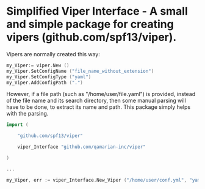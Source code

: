# Simplified Viper Interface - A small and simple package for creating vipers (github.com/spf13/viper).



Vipers are normally created this way:

```go
my_Viper:= viper.New ()
my_Viper.SetConfigName ("file_name_without_extension")
my_Viper.SetConfigType ("yaml")
my_Viper.AddConfigPath (".")
```



However, if a file path (such as "/home/user/file.yaml") is provided, instead of the file name and its search directory, then some manual parsing will have to be done, to extract its name and path. This package simply helps with the parsing.



```go
import (

	"github.com/spf13/viper"

	viper_Interface "github.com/qamarian-inc/viper"

)

...

my_Viper, err := viper_Interface.New_Viper ("/home/user/conf.yml", "yaml")
```

